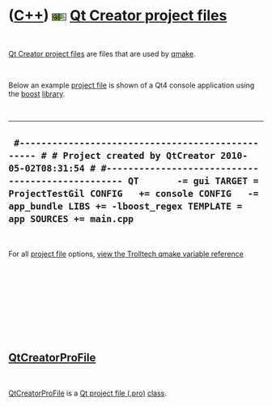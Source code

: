 



 

 

 

 

 

([C++](Cpp.htm)) ![Qt](PicQt.png)![Qt Creator](PicQtCreator.png) [Qt Creator project files](CppQtProjectFile.htm)
=================================================================================================================

 

[Qt Creator project files](CppQtProjectFile.htm) are files that are used
by [qmake](CppQmake.htm).

 

Below an example [project file](CppQtProjectFile.htm) is shown of a Qt4
console application using the [boost](CppBoost.htm)
[library](CppLibrary.htm).

 

  -------------------------------------------------------------------------------------------------------------------------------------------------------------------------------------------------------------------------------------------------------------------------------------------------------------
  ` #------------------------------------------------- # # Project created by QtCreator 2010-05-02T08:31:54 # #------------------------------------------------- QT       -= gui TARGET = ProjectTestGil CONFIG   += console CONFIG   -= app_bundle LIBS += -lboost_regex TEMPLATE = app SOURCES += main.cpp`
  -------------------------------------------------------------------------------------------------------------------------------------------------------------------------------------------------------------------------------------------------------------------------------------------------------------

 

For all [project file](CppQtProjectFile.htm) options, [view the
Trolltech qmake variable
reference](http://doc.trolltech.com/4.2/qmake-variable-reference.html)

 

 

 

 

 

[QtCreatorProFile](CppQtCreatorProFile.htm)
-------------------------------------------

 

[QtCreatorProFile](CppQtCreatorProFile.htm) is a [Qt project file
(.pro)](CppQtProjectFile.htm) [class](CppClass.htm).

 

 

 

 

 





 



